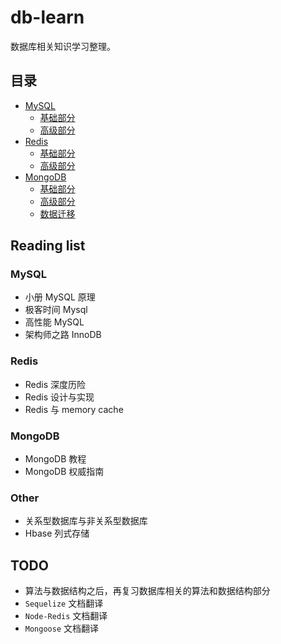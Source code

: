 # db-learn
数据库相关知识学习整理。

## 目录
- [MySQL](./mysql)
  - [基础部分](./mysql/basic)
  - [高级部分](./mysql/advance)
- [Redis](./redis)
  - [基础部分](./redis/basic)
  - [高级部分](./redis/advance)
- [MongoDB](./mongodb)
  - [基础部分](./mongodb/basic)
  - [高级部分](./mongodb/advance)
  - [数据迁移](./mongodb/advance/migrate.md)

## Reading list
### MySQL
- 小册 MySQL 原理
- 极客时间 Mysql
- 高性能 MySQL
- 架构师之路 InnoDB
### Redis
- Redis 深度历险
- Redis 设计与实现
- Redis 与 memory cache

### MongoDB
- MongoDB 教程
- MongoDB 权威指南

### Other
- 关系型数据库与非关系型数据库
- Hbase 列式存储

## TODO
- 算法与数据结构之后，再复习数据库相关的算法和数据结构部分
- `Sequelize` 文档翻译
- `Node-Redis` 文档翻译
- `Mongoose` 文档翻译
